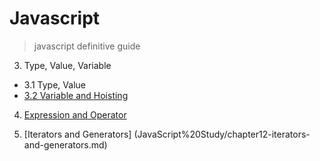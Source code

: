 # Javascript
> javascript definitive guide

3. Type, Value, Variable
  - 3.1 Type, Value
  - [3.2 Variable and Hoisting](JavaScript%20Study/3.2.%20변수와%20호이스팅.md)

4. [Expression and Operator](JavaScript%20Study/4.%20표현식과%20연산자.md)



12. [Iterators and Generators] (JavaScript%20Study/chapter12-iterators-and-generators.md)


